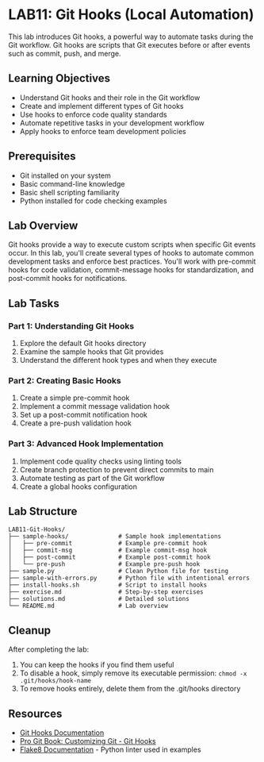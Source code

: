 # LAB11: Git Hooks (Local Automation)

This lab introduces Git hooks, a powerful way to automate tasks during the Git workflow. Git hooks are scripts that Git executes before or after events such as commit, push, and merge.

## Learning Objectives

- Understand Git hooks and their role in the Git workflow
- Create and implement different types of Git hooks
- Use hooks to enforce code quality standards
- Automate repetitive tasks in your development workflow
- Apply hooks to enforce team development policies

## Prerequisites

- Git installed on your system
- Basic command-line knowledge
- Basic shell scripting familiarity
- Python installed for code checking examples

## Lab Overview

Git hooks provide a way to execute custom scripts when specific Git events occur. In this lab, you'll create several types of hooks to automate common development tasks and enforce best practices. You'll work with pre-commit hooks for code validation, commit-message hooks for standardization, and post-commit hooks for notifications.

## Lab Tasks

### Part 1: Understanding Git Hooks

1. Explore the default Git hooks directory
2. Examine the sample hooks that Git provides
3. Understand the different hook types and when they execute

### Part 2: Creating Basic Hooks

1. Create a simple pre-commit hook
2. Implement a commit message validation hook
3. Set up a post-commit notification hook
4. Create a pre-push validation hook

### Part 3: Advanced Hook Implementation

1. Implement code quality checks using linting tools
2. Create branch protection to prevent direct commits to main
3. Automate testing as part of the Git workflow
4. Create a global hooks configuration

## Lab Structure

```
LAB11-Git-Hooks/
├── sample-hooks/              # Sample hook implementations
│   ├── pre-commit             # Example pre-commit hook
│   ├── commit-msg             # Example commit-msg hook
│   ├── post-commit            # Example post-commit hook
│   └── pre-push               # Example pre-push hook
├── sample.py                  # Clean Python file for testing
├── sample-with-errors.py      # Python file with intentional errors
├── install-hooks.sh           # Script to install hooks
├── exercise.md                # Step-by-step exercises
├── solutions.md               # Detailed solutions
└── README.md                  # Lab overview
```

## Cleanup

After completing the lab:
1. You can keep the hooks if you find them useful
2. To disable a hook, simply remove its executable permission: `chmod -x .git/hooks/hook-name`
3. To remove hooks entirely, delete them from the .git/hooks directory

## Resources

- [Git Hooks Documentation](https://git-scm.com/docs/githooks)
- [Pro Git Book: Customizing Git - Git Hooks](https://git-scm.com/book/en/v2/Customizing-Git-Git-Hooks)
- [Flake8 Documentation](https://flake8.pycqa.org/) - Python linter used in examples